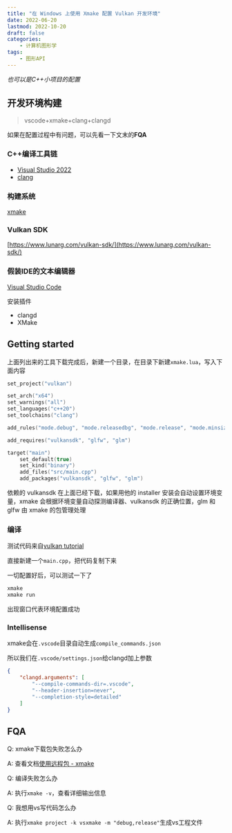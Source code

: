 ```yaml
---
title: "在 Windows 上使用 Xmake 配置 Vulkan 开发环境"
date: 2022-06-20
lastmod: 2022-10-20
draft: false
categories:
    - 计算机图形学
tags:
    - 图形API
---
```


*也可以是C++小项目的配置*

## 开发环境构建

> vscode+xmake+clang+clangd

如果在配置过程中有问题，可以先看一下文末的**FQA**

### C++编译工具链

- [Visual Studio 2022](https://visualstudio.microsoft.com/vs)
- [clang](https://github.com/llvm/llvm-project/tags)

### 构建系统

[xmake](https://xmake.io)

### Vulkan SDK

[https://www.lunarg.com/vulkan-sdk/](https://www.lunarg.com/vulkan-sdk/)

### 假装IDE的文本编辑器

[Visual Studio Code](https://code.visualstudio.com)

安装插件

- clangd
- XMake

## Getting started

上面列出来的工具下载完成后，新建一个目录，在目录下新建`xmake.lua`，写入下面内容

```lua
set_project("vulkan")

set_arch("x64")
set_warnings("all")
set_languages("c++20")
set_toolchains("clang")

add_rules("mode.debug", "mode.releasedbg", "mode.release", "mode.minsizerel")

add_requires("vulkansdk", "glfw", "glm")

target("main")
    set_default(true)
    set_kind("binary")
    add_files("src/main.cpp")
    add_packages("vulkansdk", "glfw", "glm")
```

依赖的 vulkansdk 在上面已经下载，如果用他的 installer 安装会自动设置环境变量，xmake 会根据环境变量自动探测编译器、vulkansdk 的正确位置，glm 和 glfw 由 xmake 的包管理处理

### 编译

测试代码来自[vulkan tutorial](https://vulkan-tutorial.com/Development_environment)

直接新建一个`main.cpp`，把代码复制下来

一切配置好后，可以测试一下了

```bash
xmake
xmake run
```

出现窗口代表环境配置成功

### Intellisense

xmake会在`.vscode`目录自动生成`compile_commands.json`

所以我们在`.vscode/settings.json`给clangd加上参数

```json
{
    "clangd.arguments": [
        "--compile-commands-dir=.vscode",
        "--header-insertion=never",
        "--completion-style=detailed"
    ]
}
```

## FQA

Q: xmake下载包失败怎么办

A: 查看文档[使用远程包 - xmake](https://xmake.io/#/zh-cn/package/remote_package?id=%e8%bf%9c%e7%a8%8b%e5%8c%85%e4%b8%8b%e8%bd%bd%e4%bc%98%e5%8c%96)



Q: 编译失败怎么办

A: 执行`xmake -v`，查看详细输出信息



Q: 我想用vs写代码怎么办

A: 执行`xmake project -k vsxmake -m "debug,release"`生成vs工程文件